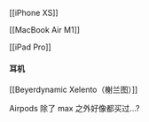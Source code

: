 
[[iPhone XS]]

[[MacBook Air M1]]

[[iPad Pro]]

#### 耳机
[[Beyerdynamic Xelento（榭兰图）]]

Airpods 除了 max 之外好像都买过...?

